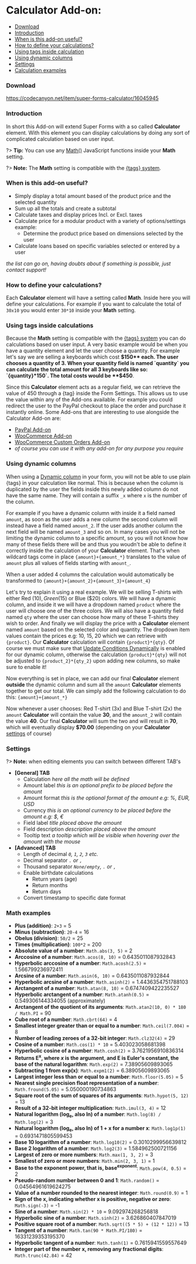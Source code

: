 # Calculator Add-on:

* [Download](#download)
* [Introduction](#introduction)
* [When is this add-on useful?](#when-is-this-add-on-useful)
* [How to define your calculations?](#how-to-define-your-calculations)
* [Using tags inside calculation](#using-tags-inside-calculation)
* [Using dynamic columns](#using-dynamic-columns)
* [Settings](#settings)
* [Calculation examples](#calculation-examples)

### Download

https://codecanyon.net/item/super-forms-calculator/16045945

### Introduction
In short this Add-on will extend Super Forms with a so called **Calculator** element.
With this element you can display calculations by doing any sort of complicated calculation based on user input.


?> **Tip:** You can use any [Math()](https://developer.mozilla.org/en-US/docs/Web/JavaScript/Reference/Global_Objects/Math) JavaScript functions inside your **Math** setting.

?> **Note:** The **Math** setting is compatible with the [{tags} system](tags-system).


### When is this add-on useful?
- Simply display a total amount based of the product price and the selected quantity
- Sum up all the totals and create a subtotal
- Calculate taxes and display prices Incl. or Excl. taxes
- Calculate price for a modular product with a variety of options/settings example:
	- Determine the product price based on dimensions selected by the user
- Calculate loans based on specific variables selected or entered by a user

*the list can go on, having doubts about if something is possible, just contact support!*


### How to define your calculations?

Each **Calculator** element will have a setting called **Math**. Inside here you will define your calculations.
For example if you want to calculate the total of `30x10` you would enter `30*10` inside your **Math** setting.

### Using tags inside calculations

Because the **Math** setting is compatible with the [{tags} system](tags-system) you can do calculations based on user input. A very basic example would be when you have a quantity element and let the user choose a quantity. For example let's say we are selling a keyboards which cost **$150** each. The user chooses a quantity of 3. When your quantity field is named `quantity` you can calculate the total amount for all 3 keyboards like so: `{quantity}*150`. The total costs would be **$450**.

Since this **Calculator** element acts as a regular field, we can retrieve the value of 450 through a {tag} inside the Form Settings. This allows us to use the value within any of the Add-ons available. For example you could redirect the user to the PayPal checkout to place the order and purchase it instantly online.
Some Add-ons that are interesting to use alongside the Calculator Add-on are:
- [PayPal Add-on](paypal-add-on)
- [WooCommerce Add-on](woocommerce-checkout-add-on)
- [WooCommerce Custom Orders Add-on](woocommerce-custom-orders-add-on)
- *of course you can use it with any add-on for any purpose you require*


### Using dynamic columns

When using a [Dynamic column](columns?id=dynamic-add-more) in your form, you will not be able to use plain {tags} in your calculation like normal. This is because when the column is duplicated by the user the fields inside this newly added column do not have the same name. They will contain a suffix `_x` where `x` is the number of the column.

For example if you have a dynamic column with inside it a field named `amount`, as soon as the user adds a new column the second column will instead have a field named `amount_2`. If the user adds another column the next field will be named `amount_3` and so on.
In many cases you will not be limiting the dynamic column to a specific amount, so you will not know how many of these fields there will be and thus you woudn't be able to define it correctly inside the calculation of your **Calculator** element. That's when wildcard tags come in place `{amount}+{amount_*}` translates to the value of `amount` plus all values of fields starting with `amount_`. 

When a user added 4 columns the calculation would automatically be transformed to `{amount}+{amount_2}+{amount_3}+{amount_4}`

Let's try to explain it using a real example. We will be selling T-shirts with either Red ($10), Green ($15) or Blue ($20) colors. We will have a dynamic column, and inside it we will have a dropdown named `product` where the user will choose one of the three colors. We will also have a quantity field named `qty` where the user can choose how many of these T-shirts they wish to order. And finally we will display the price with a **Calculator** element named `amount` based on the selected color and quantity. The dropdown item values contain the prices e.g: 10, 15, 20 which we can retrieve with `{product}`. Our **Calculator** calculation will contain `{product}*{qty}`. Of course we must make sure that [Update Conditions Dynamically](columns?id=update-conditions-dynamically) is enabled for our dynamic column, otherwise the calculation `{product}*{qty}` will not be adjusted to `{product_2}*{qty_2}` upon adding new columns, so make sure to enable it!

Now everything is set in place, we can add our final **Calculator** element **outside** the dynamic column and sum all the `amount` **Calculator** elements together to get our total. We can simply add the following calculation to do this: `{amount}+{amount_*}`

Now whenever a user chooses: Red T-shirt (3x) and Blue T-shirt (2x) the `amount` **Calculator** will contain the value **30**, and the `amount_2` will contain the value **40**. Our final **Calculator** will sum the two and will result in **70**, which will eventually display **$70.00** (depending on your **Calculator** [settings](#settings) of course)


### Settings

?> **Note:** when editing elements you can switch between different TAB's

- **[General] TAB**
	- Calculation *here all the math will be defined*
	- Amount label *this is an optional prefix to be placed before the amount*
	- Amount format *this is the optional format of the amount e.g: %, EUR, USD*
	- Currency *this is an optional currency to be placed before the amount e.g: $, €*
	- Field label *title placed above the amount*
	- Field description *description placed above the amount*
	- Tooltip text *a tooltip which will be visible when hovering over the amount with the mouse*
- **[Advanced] TAB**
	- Length of decimal *`0`, `1`, `2`, `3` etc.*
	- Decimal separator *`.` or `,`*
	- Thousand separator *`None/empty`, `.` or `,`*
	- Enable birthdate calculations
		- Return years (age)
		- Return months
		- Return days
	- Convert timestamp to specific date format


### Math examples

- **Plus (addition)**: `2+3` = 5
- **Minus (subtraction)**: `20-4` = 16
- **Obelus (division)**: `50/2` = 25
- **Times (multiplication)**: `100*2` = 200
- **Absolute value of a number**: `Math.abs(3, 5)` = 2
- **Arccosine of a number**: `Math.acos(8, 10)` = 0.6435011087932843
- **Hyperbolic arccosine of a number**: `Math.acosh(2.5)` = 1.566799236972411
- **Arcsine of a number**: `Math.asin(6, 10)` = 0.6435011087932844
- **Hyperbolic arcsine of a number**: `Math.asinh(2)` = 1.4436354751788103 
- **Arctangent of a number**: `Math.atan(8, 10)` = 0.6747409422235527
- **Hyperbolic arctangent of a number**: `Math.atanh(0.5)` = 0.549306144334055 (approximately)
- **Arctangent of the quotient of its arguments**: `Math.atan2(10, 0) * 180 / Math.PI` = 90
- **Cube root of a number**: `Math.cbrt(64)` = 4
- **Smallest integer greater than or equal to a number**: `Math.ceil(7.004)` = 8
- **Number of leading zeroes of a 32-bit integer**: `Math.clz32(4)` = 29
- **Cosine of a number**: `Math.cos(1) * 10` = 5.403023058681398
- **Hyperbolic cosine of a number**: `Math.cosh(2)` = 3.7621956910836314
- **Returns E<sup>x</sup>, where <var>x</var> is the argument, and E is Euler's constant, the base of the natural logarithm**: `Math.exp(2)` = 7.38905609893065
- **Subtracting 1 from exp(x)**: `Math.expm1(2)` = 6.38905609893065
- **Largest integer less than or equal to a number**: `Math.floor(5.05)` = 5
- **Nearest single precision float representation of a number**: `Math.fround(5.05)` = 5.050000190734863
- **Square root of the sum of squares of its arguments**: `Math.hypot(5, 12)` = 13
- **Result of a 32-bit integer multiplication**: `Math.imul(3, 4)` = 12
- **Natural logarithm (log<sub>e</sub>, also ln) of a number**: `Math.log(8) / Math.log(2)` = 3
- **Natural logarithm (log<sub>e</sub>, also ln) of 1 + x for a number x**: `Math.log1p(1)` = 0.6931471805599453
- **Base 10 logarithm of a number**: `Math.log10(2)` = 0.3010299956639812
- **Base 2 logarithm of a number**: `Math.log2(3)` = 1.584962500721156
- **Largest of zero or more numbers**: `Math.max(1, 3, 2)` = 3
- **Smallest of zero or more numbers**: `Math.min(2, 3, 1)` = 1
- **Base to the exponent power, that is, base<sup>exponent</sup>**: `Math.pow(4, 0.5)` = 2
- **Pseudo-random number between 0 and 1**: `Math.random()` = 0.04564961619624275
- **Value of a number rounded to the nearest integer**: `Math.round(0.9)` = 1
- **Sign of the x, indicating whether x is positive, negative or zero**: `Math.sign(-3)` = -1
- **Sine of a number**: `Math.sin(2) * 10` = 9.092974268256818
- **Hyperbolic sine of a number**: `Math.sinh(2)` = 3.626860407847019
- **Positive square root of a number**: `Math.sqrt((5 * 5) + (12 * 12))` = 13
- **Tangent of a number**: `Math.tan(90 * Math.PI/180)` = 16331239353195370
- **Hyperbolic tangent of a number**: `Math.tanh(1)` = 0.7615941559557649
- **Integer part of the number x, removing any fractional digits**: `Math.trunc(42.84)` = 42

